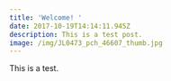 ```yaml
---
title: 'Welcome! '
date: 2017-10-19T14:14:11.945Z
description: This is a test post.
image: /img/JL0473_pch_46607_thumb.jpg
---
```

This is a test.
